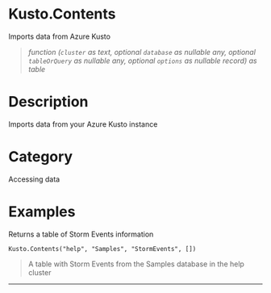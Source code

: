 # Kusto.Contents
Imports data from Azure Kusto
> _function (<code>cluster</code> as text, optional <code>database</code> as nullable any, optional <code>tableOrQuery</code> as nullable any, optional <code>options</code> as nullable record) as table_

# Description 
Imports data from your Azure Kusto instance
# Category 
Accessing data
# Examples 
Returns a table of Storm Events information
```
Kusto.Contents("help", "Samples", "StormEvents", [])
```
> A table with Storm Events from the Samples database in the help cluster

***

